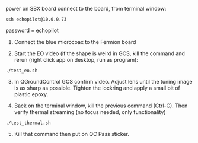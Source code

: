 power on SBX board
connect to the board, from terminal window:
```
ssh echopilot@10.0.0.73
```
password = echopilot

1. Connect the blue microcoax to the Fermion board

2. Start the EO video (if the shape is weird in GCS, kill the command and rerun (right click app on desktop, run as program):
```
./test_eo.sh
```

3. In QGroundControl GCS confirm video. Adjust lens until the tuning image is as sharp as possible. Tighten the lockring and apply a small bit of plastic epoxy.

4. Back on the terminal window, kill the previous command (Ctrl-C). Then verify thermal streaming (no focus needed, only functionality)
```
./test_thermal.sh
```

5. Kill that command then put on QC Pass sticker.
